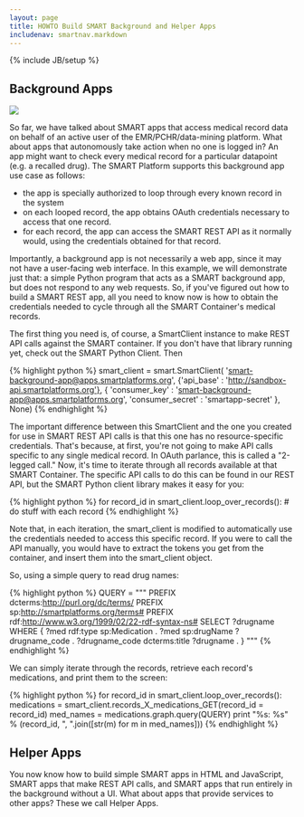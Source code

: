 ```yaml
---
layout: page
title: HOWTO Build SMART Background and Helper Apps
includenav: smartnav.markdown
---
```

{% include JB/setup %}

## Background Apps

<a href="{{BASE_PATH}}/images/Background-app.png" target="_blank">
  <img src="{{BASE_PATH}}/images/Background-app.png">
</a>

So far, we have talked about SMART apps that access medical record data on
behalf of an active user of the EMR/PCHR/data-mining platform. What about apps
that autonomously take action when no one is logged in? An app might want to
check every medical record for a particular datapoint (e.g. a recalled drug).
The SMART Platform supports this background app use case as follows:


<ul>
  <li>the app is specially authorized to loop through every known record in the system</li>
  <li>on each looped record, the app obtains OAuth credentials necessary to access that one record.</li>
  <li>for each record, the app can access the SMART REST API as it normally would, using the credentials obtained for that record. </li>
</ul>


Importantly, a background app is not necessarily a web app, since it may not
have a user-facing web interface. In this example, we will demonstrate just
that: a simple Python program that acts as a SMART background app, but does not
respond to any web requests. So, if you've figured out how to build a SMART REST
app, all you need to know now is how to obtain the credentials needed to cycle
through all the SMART Container's medical records.

The first thing you need is, of course, a SmartClient instance to make REST API
calls against the SMART container. If you don't have that library running yet,
check out the SMART Python Client. Then

{% highlight python %}
    smart_client = smart.SmartClient(
        'smart-background-app@apps.smartplatforms.org',
        {'api_base' : 'http://sandbox-api.smartplatforms.org'},
        {
          'consumer_key' : 'smart-background-app@apps.smartplatforms.org',
          'consumer_secret' : 'smartapp-secret'
        },
     None)
{% endhighlight %}

The important difference between this SmartClient and the one you created for
use in SMART REST API calls is that this one has no resource-specific
credentials. That's because, at first, you're not going to make API calls
specific to any single medical record. In OAuth parlance, this is called a
"2-legged call." Now, it's time to iterate through all records available at that
SMART Container. The specific API calls to do this can be found in our REST API,
but the SMART Python client library makes it easy for you:

{% highlight python %}
    for record_id in smart_client.loop_over_records():
      # do stuff with each record
{% endhighlight %}

Note that, in each iteration, the smart_client is modified to automatically use
the credentials needed to access this specific record. If you were to call the
API manually, you would have to extract the tokens you get from the container,
and insert them into the smart_client object.

So, using a simple query to read drug names:

{% highlight python %}
    QUERY = """
        PREFIX dcterms:<http://purl.org/dc/terms/>
        PREFIX sp:<http://smartplatforms.org/terms#>
        PREFIX rdf:<http://www.w3.org/1999/02/22-rdf-syntax-ns#>
        SELECT  ?drugname
        WHERE {
          ?med rdf:type sp:Medication .
          ?med sp:drugName ?drugname_code .
          ?drugname_code dcterms:title ?drugname .
        }
    """
{% endhighlight %}

We can simply iterate through the records, retrieve each record's medications,
and print them to the screen:

{% highlight python %}
  for record_id in smart_client.loop_over_records():
    medications = smart_client.records_X_medications_GET(record_id = record_id)
    med_names = medications.graph.query(QUERY)
    print "%s: %s" % (record_id, ", ".join([str(m) for m in med_names]))
{% endhighlight %}

## Helper Apps

You now know how to build simple SMART apps in HTML and JavaScript, SMART apps
that make REST API calls, and SMART apps that run entirely in the background
without a UI. What about apps that provide services to other apps? These we call
Helper Apps.